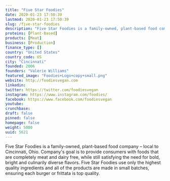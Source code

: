 ```yaml
---
title: "Five Star Foodies"
date: 2020-01-23 17:50:39
lastmod: 2020-01-23 17:50:39
slug: /five-star-foodies
description: "Five Star Foodies is a family-owned, plant-based food company – local to Cincinnati, Ohio. Company's goal is to provide consumers with foods that are completely meat and dairy free, while still satisfying the need for bold, bright and culinarily diverse flavors. Five Star Foodies use only the highest quality ingredients and all of the products are made in small batches, ensuring each burger or frittata is top quality."
proteins: [Plant-Based]
products: [Meat]
business: [Production]
finance_type: []
country: "United States"
country_code: US
city: "Cincinnati"
founded: 2006
founders: "Valerie Williams"
featured_image: "Foodies+Logo+copy+small.png"
website: http://foodiesvegan.com
linkedin: 
twitter: https://twitter.com/foodiesvegan
instagram: https://www.instagram.com/foodies/
facebook: https://www.facebook.com/foodiesvegan
youtube: 
crunchbase: 
draft: false
pinned: false
homepage: false
weight: 5000
uuid: 5621
---
```

Five Star Foodies is a family-owned, plant-based food company – local to Cincinnati, Ohio. Company's goal is to provide consumers with foods that are completely meat and dairy free, while still satisfying the need for bold, bright and culinarily diverse flavors. Five Star Foodies use only the highest quality ingredients and all of the products are made in small batches, ensuring each burger or frittata is top quality.
